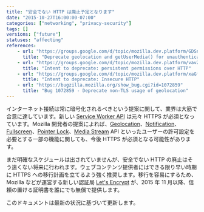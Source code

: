 ```yaml
---
title: "安全でない HTTP は廃止予定となります"
date: "2015-10-27T16:00:00-07:00"
categories: ["networking", "privacy-security"]
tags: []
versions: ["future"]
statuses: "affecting"
references:
    - url: "https://groups.google.com/d/topic/mozilla.dev.platform/GDSnSI9inOo/discussion"
      title: "Deprecate geolocation and getUserMedia() for unauthenticated origins"
    - url: "https://groups.google.com/d/topic/mozilla.dev.platform/vavZdN4tX44/discussion"
      title: "Intent to deprecate: persistent permissions over HTTP"
    - url: "https://groups.google.com/d/topic/mozilla.dev.platform/xaGffxAM-hs/discussion"
      title: "Intent to deprecate: Insecure HTTP"
    - url: "https://bugzilla.mozilla.org/show_bug.cgi?id=1072859"
      title: "Bug 1072859 - Deprecate non-TLS usage of geolocation"
---
```


インターネット接続は常に暗号化されるべきという提案に関して、業界は大筋で合意に達しています。新しい [Service Worker API](https://developer.mozilla.org/ja/docs/Web/API/Service_Worker_API) は元々 HTTPS が必須となっています。Mozilla 開発者の提案によれば、[Geolocation](https://developer.mozilla.org/ja/docs/Web/API/Geolocation/Using_geolocation)、[Notification](https://developer.mozilla.org/ja/docs/Web/API/Notifications_API)、[Fullscreen](https://developer.mozilla.org/ja/docs/Web/API/Fullscreen_API)、[Pointer Lock](https://developer.mozilla.org/ja/docs/Web/API/Pointer_Lock_API)、[Media Stream](https://developer.mozilla.org/ja/docs/Web/API/Media_Streams_API) API といったユーザーの許可設定を必要とする一部の機能に関しても、今後 HTTPS が必須となる可能性があります。

まだ明確なスケジュールは出されていませんが、安全でない HTTP の廃止はそう遠くない将来に行われます。ウェブコンテンツ提供者にはできる限り早い時期に HTTPS への移行計画を立てるよう強く推奨します。移行を容易にするため、Mozilla などが運営する新しい認証局 [Let's Encrypt](https://letsencrypt.org/) が、2015 年 11 月以降、信頼の置ける証明書を誰にでも無償で提供します。

このドキュメントは最新の状況に基づいて更新します。
